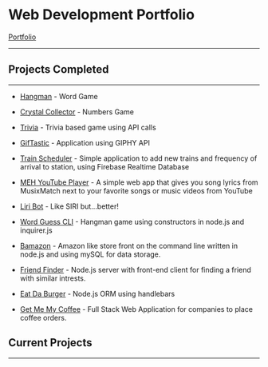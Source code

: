 # Web Development Portfolio

[Portfolio](https://defiledspec.herokuapp.com/)

---

## Projects Completed

---

* [Hangman](http://defiledspec.github.io/Word-Game-Hangman) - Word Game

* [Crystal Collector](https://defiledspec.github.io/Crystal-Collector) - Numbers Game

* [Trivia](https://defiledspec.github.io/Trivia-Game) - Trivia based game using API calls

* [GifTastic](https://defiledspec.github.io/GifTastic) - Application using GIPHY API

* [Train Scheduler](https://defiledspec.github.io/Train-Scheduler) - Simple application to add new trains and frequency of arrival to station, using Firebase Realtime Database

* [MEH YouTube Player](https://gustbrad.github.io/mehyoutubeplayer) - A simple web app that gives you song lyrics from MusixMatch next to your favorite songs or music videos from YouTube

* [Liri Bot](https://github.com/DefiledSpec/liri-bot) - Like SIRI but...better!

* [Word Guess CLI](https://github.com/DefiledSpec/word-guess-cli) - Hangman game using constructors in node.js and inquirer.js

* [Bamazon](https://github.com/DefiledSpec/bamazon-cli) - Amazon like store front on the command line written in node.js and using mySQL for data storage.

* [Friend Finder](https://defiledspec-friend-finder.herokuapp.com) - Node.js server with front-end client for finding a friend with similar intrests.

* [Eat Da Burger](https://ds-eat-da-burger.herokuapp.com/) - Node.js ORM using handlebars

* [Get Me My Coffee](https://getmemycoffee.herokuapp.com/) - Full Stack Web Application for companies to place coffee orders.

## Current Projects

---
